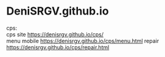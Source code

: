 # DeniSRGV.github.io

cps:  
cps site https://denisrgv.github.io/cps/  
menu mobile https://denisrgv.github.io/cps/menu.html
repair https://denisrgv.github.io/cps/repair.html
